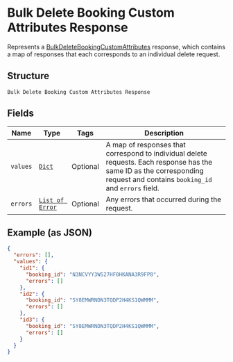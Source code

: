 
# Bulk Delete Booking Custom Attributes Response

Represents a [BulkDeleteBookingCustomAttributes](../../doc/api/booking-custom-attributes.md#bulk-delete-booking-custom-attributes) response,
which contains a map of responses that each corresponds to an individual delete request.

## Structure

`Bulk Delete Booking Custom Attributes Response`

## Fields

| Name | Type | Tags | Description |
|  --- | --- | --- | --- |
| `values` | [`Dict`](../../doc/models/booking-custom-attribute-delete-response.md) | Optional | A map of responses that correspond to individual delete requests. Each response has the<br>same ID as the corresponding request and contains `booking_id` and  `errors` field. |
| `errors` | [`List of Error`](../../doc/models/error.md) | Optional | Any errors that occurred during the request. |

## Example (as JSON)

```json
{
  "errors": [],
  "values": {
    "id1": {
      "booking_id": "N3NCVYY3WS27HF0HKANA3R9FP8",
      "errors": []
    },
    "id2": {
      "booking_id": "SY8EMWRNDN3TQDP2H4KS1QWMMM",
      "errors": []
    },
    "id3": {
      "booking_id": "SY8EMWRNDN3TQDP2H4KS1QWMMM",
      "errors": []
    }
  }
}
```

